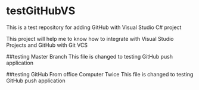 # testGitHubVS
This is a test repository for adding GitHub with Visual Studio C# project

<p>This project will help me to know how to integrate with Visual Studio Projects and GitHub with Git VCS</P>

##testing Master Branch
This file is changed to testing GitHub push application

##testing GitHub From office Computer Twice
This file is changed to testing GitHub push application
